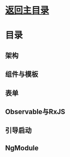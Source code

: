 # [返回主目录](https://github.com/smallprogram/Knowledge-And-Demo)<!-- omit in toc --> 


# 目录


## 架构


## 组件与模板


## 表单


## Observable与RxJS



## 引导启动



## NgModule


